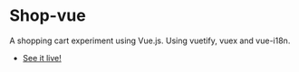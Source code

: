# Shop-vue

A shopping cart experiment using Vue.js. Using vuetify, vuex and vue-i18n.

- [See it live!](http://http://www.sitogiovanni.altervista.org/)

